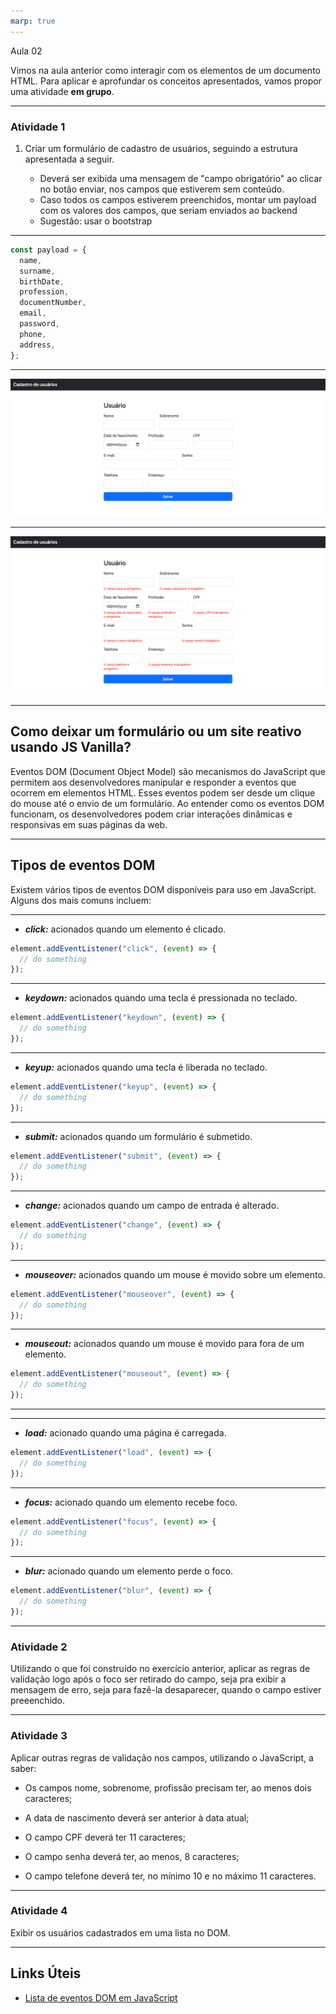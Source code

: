 ```yaml
---
marp: true
---
```


Aula 02

Vimos na aula anterior como interagir com os elementos de um documento HTML.
Para aplicar e aprofundar os conceitos apresentados, vamos propor uma atividade **em grupo**.

---

### Atividade 1

1. Criar um formulário de cadastro de usuários, seguindo a estrutura apresentada a seguir.

   - Deverá ser exibida uma mensagem de "campo obrigatório" ao clicar no botão enviar, nos campos que estiverem sem conteúdo.
   - Caso todos os campos estiverem preenchidos, montar um payload com os valores dos campos, que seriam enviados ao backend
   - Sugestão: usar o bootstrap

---

```js
const payload = {
  name,
  surname,
  birthDate,
  profession,
  documentNumber,
  email,
  password,
  phone,
  address,
};
```

---

![Layout do form](./layout-form.png)

---

![Layout do form com erros](./layout-form-errors.png)

---

## Como deixar um formulário ou um site reativo usando JS Vanilla?

Eventos DOM (Document Object Model) são mecanismos do JavaScript que permitem aos desenvolvedores manipular e responder a eventos que ocorrem em elementos HTML. Esses eventos podem ser desde um clique do mouse até o envio de um formulário. Ao entender como os eventos DOM funcionam, os desenvolvedores podem criar interações dinâmicas e responsivas em suas páginas da web.

---

## Tipos de eventos DOM

Existem vários tipos de eventos DOM disponíveis para uso em JavaScript. Alguns dos mais comuns incluem:

---

- **_click:_** acionados quando um elemento é clicado.

```js
element.addEventListener("click", (event) => {
  // do something
});
```

---

- **_keydown:_** acionados quando uma tecla é pressionada no teclado.

```js
element.addEventListener("keydown", (event) => {
  // do something
});
```

---

- **_keyup:_** acionados quando uma tecla é liberada no teclado.

```js
element.addEventListener("keyup", (event) => {
  // do something
});
```

---

- **_submit:_** acionados quando um formulário é submetido.

```js
element.addEventListener("submit", (event) => {
  // do something
});
```

---

- **_change:_** acionados quando um campo de entrada é alterado.

```js
element.addEventListener("change", (event) => {
  // do something
});
```

---

- **_mouseover:_** acionados quando um mouse é movido sobre um elemento.

```js
element.addEventListener("mouseover", (event) => {
  // do something
});
```

---

- **_mouseout:_** acionados quando um mouse é movido para fora de um elemento.

```js
element.addEventListener("mouseout", (event) => {
  // do something
});
```

---

---

- **_load:_** acionado quando uma página é carregada.

```js
element.addEventListener("load", (event) => {
  // do something
});
```

---

- **_focus:_** acionado quando um elemento recebe foco.

```js
element.addEventListener("focus", (event) => {
  // do something
});
```

---

- **_blur:_** acionado quando um elemento perde o foco.

```js
element.addEventListener("blur", (event) => {
  // do something
});
```

---

### Atividade 2

Utilizando o que foi construído no exercício anterior, aplicar as regras de validação logo após o foco ser retirado do campo, seja pra exibir a mensagem de erro, seja para fazê-la desaparecer, quando o campo estiver preeenchido.

---

### Atividade 3

Aplicar outras regras de validação nos campos, utilizando o JavaScript, a saber:

- Os campos nome, sobrenome, profissão precisam ter, ao menos dois caracteres;

- A data de nascimento deverá ser anterior à data atual;

- O campo CPF deverá ter 11 caracteres;

- O campo senha deverá ter, ao menos, 8 caracteres;

- O campo telefone deverá ter, no mínimo 10 e no máximo 11 caracteres.

---

### Atividade 4

Exibir os usuários cadastrados em uma lista no DOM.

---

## Links Úteis

- [Lista de eventos DOM em JavaScript](https://awari.com.br/lista-de-eventos-dom-em-javascript/)

